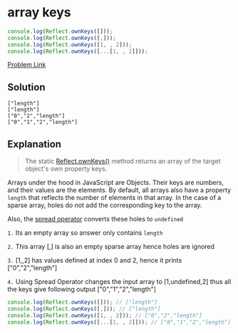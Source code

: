 # array keys

```js
console.log(Reflect.ownKeys([]));
console.log(Reflect.ownKeys([,]));
console.log(Reflect.ownKeys([1, , 2]));
console.log(Reflect.ownKeys([...[1, , 2]]));
```

[Problem Link](https://bigfrontend.dev/quiz/array-keys)

## Solution

```
["length"]
["length"]
["0","2","length"]
["0","1","2","length"]
```

## Explanation

> The static [Reflect.ownKeys()](https://developer.mozilla.org/en-US/docs/Web/JavaScript/Reference/Global_Objects/Reflect/ownKeys) method returns an array of the target object's own property keys.

Arrays under the hood in JavaScript are Objects. Their keys are numbers, and their values are the elements. By default, all arrays also have a property `length` that reflects the number of elements in that array. In the case of a sparse array, holes do not add the corresponding key to the array.

Also, the [spread operator](https://developer.mozilla.org/en-US/docs/Web/JavaScript/Reference/Operators/Spread_syntax) converts these holes to `undefined`

`1.` Its an empty array so answer only contains `length`

`2.` This array [,] is also an empty sparse array hence holes are ignored

`3.` [1,,2] has values defined at index 0 and 2, hence it prints ["0","2","length"]

`4.` Using Spread Operator changes the input array to [1,undefined,2] thus all the keys give following output ["0","1","2","length"]

```js
console.log(Reflect.ownKeys([])); // ["length"]
console.log(Reflect.ownKeys([,])); // ["length"]
console.log(Reflect.ownKeys([1, , 2])); // ["0","2","length"]
console.log(Reflect.ownKeys([...[1, , 2]])); // ["0","1","2","length"]
```
